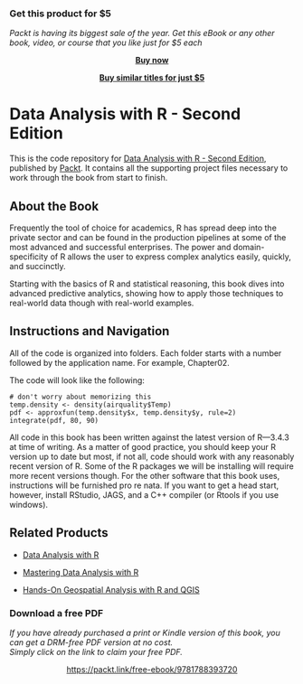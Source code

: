 
### Get this product for $5

<i>Packt is having its biggest sale of the year. Get this eBook or any other book, video, or course that you like just for $5 each</i>


<b><p align='center'>[Buy now](https://packt.link/9781788393720)</p></b>


<b><p align='center'>[Buy similar titles for just $5](https://subscription.packtpub.com/search)</p></b>


# Data Analysis with R - Second Edition
This is the code repository for [Data Analysis with R - Second Edition](https://www.packtpub.com/big-data-and-business-intelligence/data-analysis-r-second-edition?utm_source=github&utm_medium=repository&utm_campaign=9781788393720), published by [Packt](https://www.packtpub.com/?utm_source=github). It contains all the supporting project files necessary to work through the book from start to finish.
## About the Book
Frequently the tool of choice for academics, R has spread deep into the private sector and can be found in the production pipelines at some of the most advanced and successful enterprises. The power and domain-specificity of R allows the user to express complex analytics easily, quickly, and succinctly.

Starting with the basics of R and statistical reasoning, this book dives into advanced predictive analytics, showing how to apply those techniques to real-world data though with real-world examples.


## Instructions and Navigation
All of the code is organized into folders. Each folder starts with a number followed by the application name. For example, Chapter02.



The code will look like the following:
```
# don't worry about memorizing this
temp.density <- density(airquality$Temp)
pdf <- approxfun(temp.density$x, temp.density$y, rule=2)
integrate(pdf, 80, 90)
```

All code in this book has been written against the latest version of R—3.4.3 at time of
writing. As a matter of good practice, you should keep your R version up to date but most,
if not all, code should work with any reasonably recent version of R. Some of the R
packages we will be installing will require more recent versions though. For the other
software that this book uses, instructions will be furnished pro re nata. If you want to get a
head start, however, install RStudio, JAGS, and a C++ compiler (or Rtools if you use
windows).

## Related Products
* [Data Analysis with R](https://www.packtpub.com/big-data-and-business-intelligence/data-analysis-r?utm_source=github&utm_medium=repository&utm_campaign=9781785288142)

* [Mastering Data Analysis with R](https://www.packtpub.com/big-data-and-business-intelligence/mastering-data-analysis-r?utm_source=github&utm_medium=repository&utm_campaign=9781783982028)

* [Hands-On Geospatial Analysis with R and QGIS](https://www.packtpub.com/application-development/hands-geospatial-analysis-r-and-qgis?utm_source=github&utm_medium=repository&utm_campaign=9781788991674)

### Download a free PDF

 <i>If you have already purchased a print or Kindle version of this book, you can get a DRM-free PDF version at no cost.<br>Simply click on the link to claim your free PDF.</i>
<p align="center"> <a href="https://packt.link/free-ebook/9781788393720">https://packt.link/free-ebook/9781788393720 </a> </p>